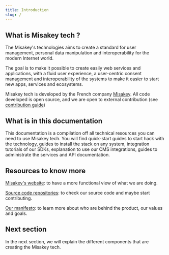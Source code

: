 ```yaml
---
title: Introduction
slug: /
---
```


## What is Misakey tech ?

The Misakey's technologies aims to create a standard for user management, personal data manipulation and interoperability for the modern Internet world.

The goal is to make it possible to create easily web services and applications, with a fluid user experience, a user-centric consent management and interoperability of the systems to make it easier to start new apps, services and ecosystems.

Misakey tech is developed by the French company [Misakey](https://about.misakey.com). All code developed is open source, and we are open to external contribution (see [contribution guide](overview/contributing.md))

## What is in this documentation

This documentation is a compilation off all technical resources you can need to use Misakey tech. You will find quick-start guides to start hack with the technology, guides to install the stack on any system, integration tutorials of our SDKs, explanation to use our CMS integrations, guides to administrate the services and API documentation.

## Resources to know more

[Misakey's website](https://www.misakey.com): to have a more functional view of what we are doing.

[Source code repositories](https://github.com/Misakey/): to check our source code and maybe start contributing.

[Our manifesto](https://about.misakey.com): to learn more about who are behind the product, our values and goals.


## Next section

In the next section, we will explain the different components that are creating the Misakey tech. 